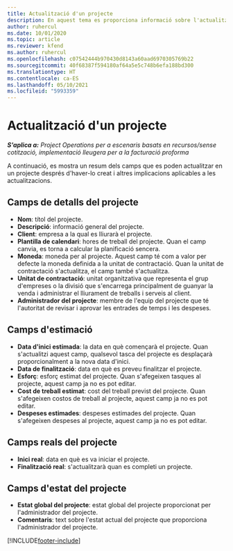 ```yaml
---
title: Actualització d'un projecte
description: En aquest tema es proporciona informació sobre l'actualització de projectes al Project Operations.
author: ruhercul
ms.date: 10/01/2020
ms.topic: article
ms.reviewer: kfend
ms.author: ruhercul
ms.openlocfilehash: c07542444b970430d8143a60aad6970305769b22
ms.sourcegitcommit: 40f68387f594180af64a5e5c748b6efa188bd300
ms.translationtype: HT
ms.contentlocale: ca-ES
ms.lasthandoff: 05/10/2021
ms.locfileid: "5993359"
---
```

# <a name="update-a-project"></a>Actualització d'un projecte

_**S'aplica a:** Project Operations per a escenaris basats en recursos/sense cotització, implementació lleugera per a la facturació proforma_

A continuació, es mostra un resum dels camps que es poden actualitzar en un projecte després d'haver-lo creat i altres implicacions aplicables a les actualitzacions.

## <a name="project-detail-fields"></a>Camps de detalls del projecte

- **Nom**: títol del projecte.
- **Descripció**: informació general del projecte.
- **Client**: empresa a la qual es lliurarà el projecte.
- **Plantilla de calendari**: hores de treball del projecte. Quan el camp canvia, es torna a calcular la planificació sencera.
- **Moneda**: moneda per al projecte. Aquest camp té com a valor per defecte la moneda definida a la unitat de contractació. Quan la unitat de contractació s'actualitza, el camp també s'actualitza.
- **Unitat de contractació**: unitat organitzativa que representa el grup d'empreses o la divisió que s'encarrega principalment de guanyar la venda i administrar el lliurament de treballs i serveis al client. 
- **Administrador del projecte**: membre de l'equip del projecte que té l'autoritat de revisar i aprovar les entrades de temps i les despeses.

## <a name="estimate-fields"></a>Camps d'estimació

- **Data d'inici estimada**: la data en què començarà el projecte. Quan s'actualitzi aquest camp, qualsevol tasca del projecte es desplaçarà proporcionalment a la nova data d'inici.
- **Data de finalització**: data en què es preveu finalitzar el projecte.
- **Esforç**: esforç estimat del projecte. Quan s'afegeixen tasques al projecte, aquest camp ja no es pot editar.
- **Cost de treball estimat**: cost del treball previst del projecte. Quan s'afegeixen costos de treball al projecte, aquest camp ja no es pot editar.
- **Despeses estimades**: despeses estimades del projecte. Quan s'afegeixen despeses al projecte, aquest camp ja no es pot editar.

## <a name="project-actual-fields"></a>Camps reals del projecte
- **Inici real**: data en què es va iniciar el projecte.
- **Finalització real**: s'actualitzarà quan es completi un projecte.

## <a name="project-status-fields"></a>Camps d'estat del projecte

- **Estat global del projecte**: estat global del projecte proporcionat per l'administrador del projecte.
- **Comentaris**: text sobre l'estat actual del projecte que proporciona l'administrador del projecte.



[!INCLUDE[footer-include](../includes/footer-banner.md)]